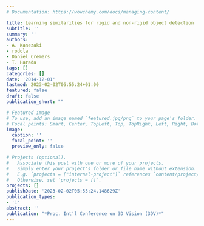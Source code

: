 ```yaml
---
# Documentation: https://wowchemy.com/docs/managing-content/

title: Learning similarities for rigid and non-rigid object detection
subtitle: ''
summary: ''
authors:
- A. Kanezaki
- rodola
- Daniel Cremers
- T. Harada
tags: []
categories: []
date: '2014-12-01'
lastmod: 2023-02-02T06:55:24+01:00
featured: false
draft: false
publication_short: ""

# Featured image
# To use, add an image named `featured.jpg/png` to your page's folder.
# Focal points: Smart, Center, TopLeft, Top, TopRight, Left, Right, BottomLeft, Bottom, BottomRight.
image:
  caption: ''
  focal_point: ''
  preview_only: false

# Projects (optional).
#   Associate this post with one or more of your projects.
#   Simply enter your project's folder or file name without extension.
#   E.g. `projects = ["internal-project"]` references `content/project/deep-learning/index.md`.
#   Otherwise, set `projects = []`.
projects: []
publishDate: '2023-02-02T05:55:24.148629Z'
publication_types:
- '1'
abstract: ''
publication: "*Proc. Int'l Conference on 3D Vision (3DV)*"
---
```

